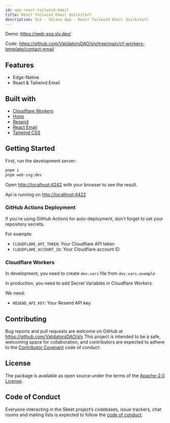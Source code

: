 ```yaml
---
id: app-react-tailwind-email
title: React Tailwind Email Quickstart
description: SLV - Solana App - React Tailwind Email Quickstart
---
```


Demo: https://web-ssg.slv.dev/

Code: https://github.com/ValidatorsDAO/slv/tree/main/cf-workers-template/contact-email

## Features

- Edge-Native
- React & Tailwind Email

## Built with

- [Cloudflare Workers](https://workers.cloudflare.com/)
- [Hono](https://hono.dev/)
- [Resend](https://resend.com/)
- [React Email](https://react.email/)
- [Tailwind CSS](https://tailwindcss.com/)

## Getting Started

First, run the development server:

```bash
pnpm i
pnpm web-ssg:dev
```

Open [http://localhost:4242](http://localhost:4242) with your browser to see the
result.

Api is running on [http://localhost:4422](http://localhost:4422)

### GitHub Actions Deployment

If you're using GitHub Actions for auto-deployment, don't forget to set your
repository secrets.

For example:

- `CLOUDFLARE_API_TOKEN`: Your Cloudflare API token
- `CLOUDFLARE_ACCOUNT_ID`: Your Cloudflare account ID

### Cloudflare Workers

In development, you need to create `dev.vars` file from `dev.vars.example`

In production, you need to add Secret Variables in Cloudflare Workers.

We need:

- `RESEND_API_KEY`: Your Resend API key

## Contributing

Bug reports and pull requests are welcome on GitHub at
https://github.com/ValidatorsDAO/slv This project is intended to be a safe,
welcoming space for collaboration, and contributors are expected to adhere to
the [Contributor Covenant](http://contributor-covenant.org) code of conduct.

## License

The package is available as open source under the terms of the
[Apache-2.0 License](https://www.apache.org/licenses/LICENSE-2.0).

## Code of Conduct

Everyone interacting in the Skeet project’s codebases, issue trackers, chat
rooms and mailing lists is expected to follow the
[code of conduct](https://github.com/ValidatorsDAO/slv/blob/main/CODE_OF_CONDUCT.md).

